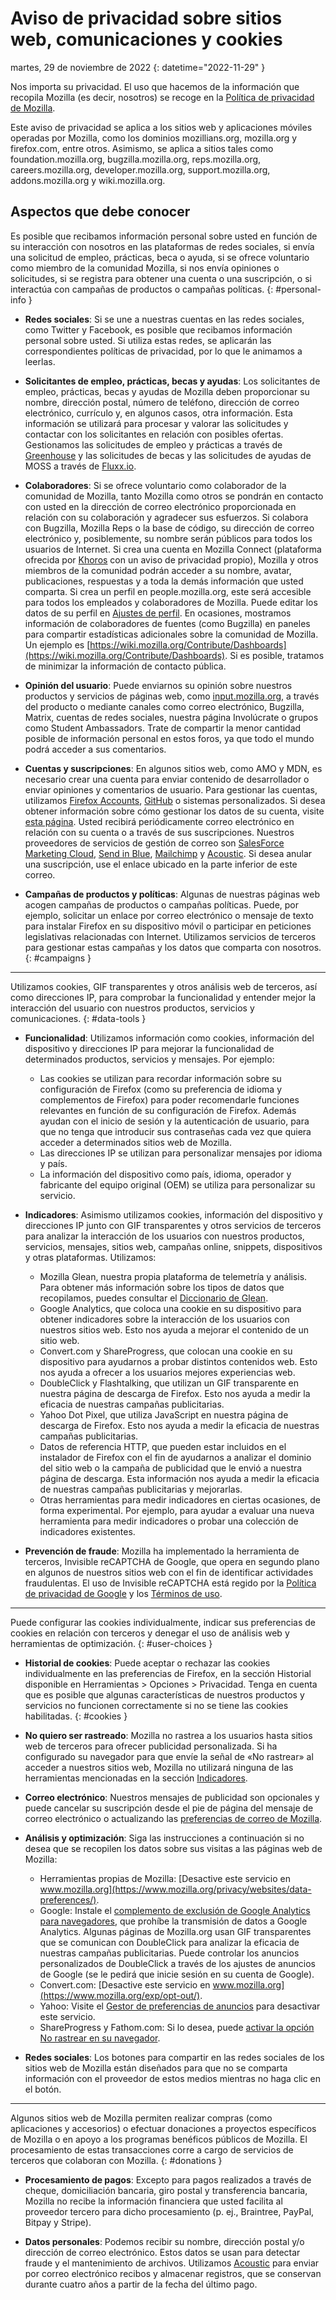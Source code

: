 ﻿# Aviso de privacidad sobre sitios web, comunicaciones y cookies

martes, 29 de noviembre de 2022
{: datetime="2022-11-29" }

Nos importa su privacidad. El uso que hacemos de la información que recopila Mozilla (es decir, nosotros) se recoge en la [Política de privacidad de Mozilla](https://www.mozilla.org/privacy/).

Este aviso de privacidad se aplica a los sitios web y aplicaciones móviles operadas por Mozilla, como los dominios mozillians.org, mozilla.org y firefox.com, entre otros. Asimismo, se aplica a sitios tales como foundation.mozilla.org, bugzilla.mozilla.org, reps.mozilla.org, careers.mozilla.org, developer.mozilla.org, support.mozilla.org, addons.mozilla.org y wiki.mozilla.org.

## Aspectos que debe conocer

Es posible que recibamos información personal sobre usted en función de su interacción con nosotros en las plataformas de redes sociales, si envía una solicitud de empleo, prácticas, beca o ayuda, si se ofrece voluntario como miembro de la comunidad Mozilla, si nos envía opiniones o solicitudes, si se registra para obtener una cuenta o una suscripción, o si interactúa con campañas de productos o campañas políticas. 
{: #personal-info }

* **Redes sociales**: Si se une a nuestras cuentas en las redes sociales, como Twitter y Facebook, es posible que recibamos información personal sobre usted. Si utiliza estas redes, se aplicarán las correspondientes políticas de privacidad, por lo que le animamos a leerlas.

* **Solicitantes de empleo, prácticas, becas y ayudas**: Los solicitantes de empleo, prácticas, becas y ayudas de Mozilla deben proporcionar su nombre, dirección postal, número de teléfono, dirección de correo electrónico, currículo y, en algunos casos, otra información. Esta información se utilizará para procesar y valorar las solicitudes y contactar con los solicitantes en relación con posibles ofertas. Gestionamos las solicitudes de empleo y prácticas a través de [Greenhouse](https://www.greenhouse.io/privacy-policy) y las solicitudes de becas y las solicitudes de ayudas de MOSS a través de [Fluxx.io](https://www.fluxx.io/privacy-policy).

* **Colaboradores**: Si se ofrece voluntario como colaborador de la comunidad de Mozilla, tanto Mozilla como otros se pondrán en contacto con usted en la dirección de correo electrónico proporcionada en relación con su colaboración y agradecer sus esfuerzos. Si colabora con Bugzilla, Mozilla Reps o la base de código, su dirección de correo electrónico y, posiblemente, su nombre serán públicos para todos los usuarios de Internet. Si crea una cuenta en Mozilla Connect (plataforma ofrecida por [Khoros](https://khoros.com/privacy) con un aviso de privacidad propio), Mozilla y otros miembros de la comunidad podrán acceder a su nombre, avatar, publicaciones, respuestas y a toda la demás información que usted comparta. Si crea un perfil en people.mozilla.org, este será accesible para todos los empleados y colaboradores de Mozilla. Puede editar los datos de su perfil en [Ajustes de perfil](https://people.mozilla.org/e?section=personal-info). En ocasiones, mostramos información de colaboradores de fuentes (como Bugzilla) en paneles para compartir estadísticas adicionales sobre la comunidad de Mozilla. Un ejemplo es [https://wiki.mozilla.org/Contribute/Dashboards](https://wiki.mozilla.org/Contribute/Dashboards). Si es posible, tratamos de minimizar la información de contacto pública.

* **Opinión del usuario**: Puede enviarnos su opinión sobre nuestros productos y servicios de páginas web, como [input.mozilla.org](https://input.mozilla.org/), a través del producto o mediante canales como correo electrónico, Bugzilla, Matrix, cuentas de redes sociales, nuestra página Involúcrate o grupos como Student Ambassadors. Trate de compartir la menor cantidad posible de información personal en estos foros, ya que todo el mundo podrá acceder a sus comentarios.

* **Cuentas y suscripciones**: En algunos sitios web, como AMO y MDN, es necesario crear una cuenta para enviar contenido de desarrollador o enviar opiniones y comentarios de usuario. Para gestionar las cuentas, utilizamos [Firefox Accounts](https://www.mozilla.org/privacy/firefox/), [GitHub](https://help.github.com/en/github/site-policy/github-privacy-statement#our-use-of-cookies-and-tracking) o sistemas personalizados. Si desea obtener información sobre cómo gestionar los datos de su cuenta, visite [esta página](https://support.mozilla.org/kb/managing-account-data). Usted recibirá periódicamente correo electrónico en relación con su cuenta o a través de sus suscripciones. Nuestros proveedores de servicios de gestión de correo son [SalesForce Marketing Cloud](https://www.marketingcloud.com/privacy-policy/website-privacy-statement/), [Send in Blue](https://www.sendinblue.com/legal/privacypolicy/), [Mailchimp](https://mailchimp.com/legal/privacy/) y [Acoustic](https://acoustic.com/privacy-notice/). Si desea anular una suscripción, use el enlace ubicado en la parte inferior de este correo. 

* **Campañas de productos y políticas**: Algunas de nuestras páginas web acogen campañas de productos o campañas políticas. Puede, por ejemplo, solicitar un enlace por correo electrónico o mensaje de texto para instalar Firefox en su dispositivo móvil o participar en peticiones legislativas relacionadas con Internet. Utilizamos servicios de terceros para gestionar estas campañas y los datos que comparta con nosotros. 
{: #campaigns }

---------------------------------------

Utilizamos cookies, GIF transparentes y otros análisis web de terceros, así como direcciones IP, para comprobar la funcionalidad y entender mejor la interacción del usuario con nuestros productos, servicios y comunicaciones. 
{: #data-tools }

* **Funcionalidad**: Utilizamos información como cookies, información del dispositivo y direcciones IP para mejorar la funcionalidad de determinados productos, servicios y mensajes. Por ejemplo:
    * Las cookies se utilizan para recordar información sobre su configuración de Firefox (como su preferencia de idioma y complementos de Firefox) para poder recomendarle funciones relevantes en función de su configuración de Firefox. Además ayudan con el inicio de sesión y la autenticación de usuario, para que no tenga que introducir sus contraseñas cada vez que quiera acceder a determinados sitios web de Mozilla.
    * Las direcciones IP se utilizan para personalizar mensajes por idioma y país.
    * La información del dispositivo como país, idioma, operador y fabricante del equipo original (OEM) se utiliza para personalizar su servicio.

* **Indicadores**: Asimismo utilizamos cookies, información del dispositivo y direcciones IP junto con GIF transparentes y otros servicios de terceros para analizar la interacción de los usuarios con nuestros productos, servicios, mensajes, sitios web, campañas online, snippets, dispositivos y otras plataformas. Utilizamos:
    * Mozilla Glean, nuestra propia plataforma de telemetría y análisis. Para obtener más información sobre los tipos de datos que recopilamos, puedes consultar el [Diccionario de Glean](https://dictionary.telemetry.mozilla.org/apps/bedrock).
    * Google Analytics, que coloca una cookie en su dispositivo para obtener indicadores sobre la interacción de los usuarios con nuestros sitios web. Esto nos ayuda a mejorar el contenido de un sitio web.
    * Convert.com y ShareProgress, que colocan una cookie en su dispositivo para ayudarnos a probar distintos contenidos web. Esto nos ayuda a ofrecer a los usuarios mejores experiencias web.
    * DoubleClick y Flashtalking, que utilizan un GIF transparente en nuestra página de descarga de Firefox. Esto nos ayuda a medir la eficacia de nuestras campañas publicitarias.
    * Yahoo Dot Pixel, que utiliza JavaScript en nuestra página de descarga de Firefox. Esto nos ayuda a medir la eficacia de nuestras campañas publicitarias.
    * Datos de referencia HTTP, que pueden estar incluidos en el instalador de Firefox con el fin de ayudarnos a analizar el dominio del sitio web o la campaña de publicidad que le envió a nuestra página de descarga. Esta información nos ayuda a medir la eficacia de nuestras campañas publicitarias y mejorarlas.
    * Otras herramientas para medir indicadores en ciertas ocasiones, de forma experimental. Por ejemplo, para ayudar a evaluar una nueva herramienta para medir indicadores o probar una colección de indicadores existentes.
  
* **Prevención de fraude**: Mozilla ha implementado la herramienta de terceros, Invisible reCAPTCHA de Google, que opera en segundo plano en algunos de nuestros sitios web con el fin de identificar actividades fraudulentas. El uso de Invisible reCAPTCHA está regido por la [Política de privacidad de Google](https://www.google.com/intl/policies/privacy/) y los [Términos de uso](https://policies.google.com/terms).

---------------------------------------

Puede configurar las cookies individualmente, indicar sus preferencias de cookies en relación con terceros y denegar el uso de análisis web y herramientas de optimización. 
{: #user-choices }

* **Historial de cookies**: Puede aceptar o rechazar las cookies individualmente en las preferencias de Firefox, en la sección Historial disponible en Herramientas > Opciones > Privacidad. Tenga en cuenta que es posible que algunas características de nuestros productos y servicios no funcionen correctamente si no se tiene las cookies habilitadas. 
{: #cookies }

* **No quiero ser rastreado**: Mozilla no rastrea a los usuarios hasta sitios web de terceros para ofrecer publicidad personalizada. Si ha configurado su navegador para que envíe la señal de «No rastrear» al acceder a nuestros sitios web, Mozilla no utilizará ninguna de las herramientas mencionadas en la sección [Indicadores](https://www.mozilla.org/privacy/websites/#data-tools).

* **Correo electrónico**: Nuestros mensajes de publicidad son opcionales y puede cancelar su suscripción desde el pie de página del mensaje de correo electrónico o actualizando las [preferencias de correo de Mozilla](https://www.mozilla.org/newsletter/recovery/).

* **Análisis y optimización**: Siga las instrucciones a continuación si no desea que se recopilen los datos sobre sus visitas a las páginas web de Mozilla:
    * Herramientas propias de Mozilla: [Desactive este servicio en www.mozilla.org](https://www.mozilla.org/privacy/websites/data-preferences/).
    * Google: Instale el [complemento de exclusión de Google Analytics para navegadores](https://tools.google.com/dlpage/gaoptout), que prohíbe la transmisión de datos a Google Analytics. Algunas páginas de Mozilla.org usan GIF transparentes que se comunican con DoubleClick para analizar la eficacia de nuestras campañas publicitarias. Puede controlar los anuncios personalizados de DoubleClick a través de los ajustes de anuncios de Google (se le pedirá que inicie sesión en su cuenta de Google).
    * Convert.com: [Desactive este servicio en www.mozilla.org](https://www.mozilla.org/exp/opt-out/).
    * Yahoo: Visite el [Gestor de preferencias de anuncios](https://aim.yahoo.com/aim/us/en/optout/) para desactivar este servicio.
    * ShareProgress y Fathom.com: Si lo desea, puede [activar la opción No rastrear en su navegador](https://support.mozilla.org/kb/how-do-i-turn-do-not-track-feature).

* **Redes sociales**: Los botones para compartir en las redes sociales de los sitios web de Mozilla están diseñados para que no se comparta información con el proveedor de estos medios mientras no haga clic en el botón.

---------------------------------------

Algunos sitios web de Mozilla permiten realizar compras (como aplicaciones y accesorios) o efectuar donaciones a proyectos específicos de Mozilla o en apoyo a los programas benéficos públicos de Mozilla. El procesamiento de estas transacciones corre a cargo de servicios de terceros que colaboran con Mozilla. 
{: #donations }

* **Procesamiento de pagos**: Excepto para pagos realizados a través de cheque, domiciliación bancaria, giro postal y transferencia bancaria, Mozilla no recibe la información financiera que usted facilita al proveedor tercero para dicho procesamiento (p. ej., Braintree, PayPal, Bitpay y Stripe).

* **Datos personales**: Podemos recibir su nombre, dirección postal y/o dirección de correo electrónico. Estos datos se usan para detectar fraude y el mantenimiento de archivos. Utilizamos [Acoustic](https://acoustic.com/privacy-notice/) para enviar por correo electrónico recibos y almacenar registros, que se conservan durante cuatro años a partir de la fecha del último pago. 
